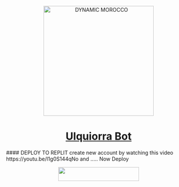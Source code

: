 <p align="center">  
  <a href="https://youtube.com/@noureddineouafy2">
      <img alt="DYNAMIC MOROCCO" height="300" src="https://telegra.ph/file/873ebcfd4e94dce04c222.jpg">
    <h1 align="center">Ulquiorra Bot</h1>
  </a>
#### DEPLOY TO REPLIT
  create new account by watching this video
  https://youtu.be/l1g0S144qNo
  and .....
Now Deploy
    <br>
<p align="center"><a href="https://repl.it/github/noureddineouafy/dynamic-web-morocco"> <img src="https://img.shields.io/badge/replit%20Deploy-blue?style=for-the-badge&logo=replit" width="220" height="38.45"/></a></p>

